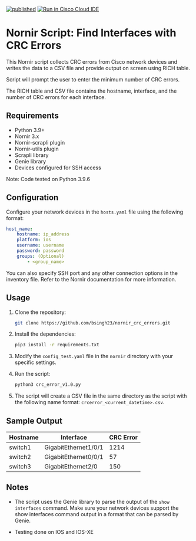 [![published](https://static.production.devnetcloud.com/codeexchange/assets/images/devnet-published.svg)](https://developer.cisco.com/codeexchange/github/repo/bsingh23/nornir_crc_errors) [![Run in Cisco Cloud IDE](https://static.production.devnetcloud.com/codeexchange/assets/images/devnet-runable-icon.svg)](https://developer.cisco.com/devenv/?id=devenv-vscode-base&GITHUB_SOURCE_REPO=https://github.com/bsingh23/nornir_crc_errors)

# Nornir Script: Find Interfaces with CRC Errors

This Nornir script collects CRC errors from Cisco network devices and writes the data to a CSV file and provide output on screen using RICH table.

Script will prompt the user to enter the minimum number of CRC errors.

The RICH table and CSV file contains the hostname, interface, and the number of CRC errors for each interface.

## Requirements

* Python 3.9+
* Nornir 3.x
* Nornir-scrapli plugin
* Nornir-utils plugin
* Scrapli library
* Genie library
* Devices configured for SSH access

Note: Code tested on Python 3.9.6

## Configuration

Configure your network devices in the `hosts.yaml` file using the following format:

``` yaml
host_name:
    hostname: ip_address
    platform: ios
    username: username
    password: password
    groups: (Optional)
        - <group_name>
```

You can also specify SSH port and any other connection options in the inventory file. Refer to the Nornir documentation for more information.

## Usage

1. Clone the repository:

   ```bash
   git clone https://github.com/bsingh23/nornir_crc_errors.git
   ```

2. Install the dependencies:

   ```bash
   pip3 install -r requirements.txt
   ```

3. Modify the `config_test.yaml` file in the `nornir` directory with your specific settings.

4. Run the script:

   ```bash
   python3 crc_error_v1.0.py
   ```

5. The script will create a CSV file in the same directory as the script with the following name format: `crcerror_<current_datetime>.csv`.

## Sample Output

| Hostname  | Interface            | CRC Error |
| --------- | -----------------    | --------- |
| switch1   | GigabitEthernet1/0/1 | 1214      |
| switch2   | GigabitEthernet0/0/1 | 57        |
| switch3   | GigabitEthernet2/0   | 150       |

## Notes

* The script uses the Genie library to parse the output of the `show interfaces` command. Make sure your network devices support the show interfaces command output in a format that can be parsed by Genie.

* Testing done on IOS and IOS-XE
